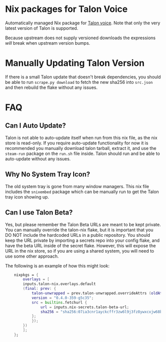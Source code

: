 # Nix packages for Talon Voice

Automatically managed Nix package for [Talon voice](https://talonvoice.com/).
Note that only the very latest version of Talon is supported.

Because upstream does not supply versioned downloads the expressions _will_ break when upstream version bumps.

# Manually Updating Talon Version

If there is a small Talon update that doesn't break dependencies, you should be able
to run `scrape.py download` to fetch the new sha256 into `src.json` and then rebuild
the flake without any issues.

# FAQ

## Can I Auto Update?

Talon is not able to auto-update itself when run from this nix file, as the
nix store is read-only. If you require auto-update functionality for now it is
recommended you manually download talon tarball, extract it, and use
the `steam-run` package on the `run.sh` file inside. Talon should run and be
able to auto-update without any issues.

## Why No System Tray Icon?

The old system tray is gone from many window managers. This nix file includes the
`snixembed` package which can be manually run to get the Talon tray icon
showing up.

## Can I use Talon Beta?

Yes, but please remember the Talon Beta URLs are meant to be kept private. You can manually override the talon-nix
flake, but it is important that you DO NOT include the hardcoded URLs in a public repository. You should keep the URL
private by importing a secrets repo into your config flake, and have the beta URL inside of the secret flake. However,
this will expose the URL in the nix store, so if you are using a shared system, you will need to use some other
approach.

The following is an example of how this might look:

```nix
    nixpkgs = {
        overlays = [
        inputs.talon-nix.overlays.default
        (final: prev: {
            talon-unwrapped = prev.talon-unwrapped.overrideAttrs (oldAttrs: {
            version = "0.4.0-359-g5c35";
            src = builtins.fetchurl {
                url = inputs.nix-secrets.talon-beta-url;
                sha256 = "sha256:07ia3cnr1ayckcffr3zw6l9j3fz8ywxcxjw68ba647994s2n2zfa";
            };
            });
        })
        ];
    };
```

